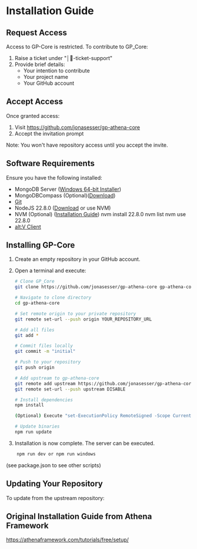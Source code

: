 
# Installation Guide

## Request Access

Access to GP-Core is restricted. To contribute to GP_Core:

1. Raise a ticket under "│🎫-ticket-support"
2. Provide brief details:
   - Your intention to contribute
   - Your project name
   - Your GitHub account

## Accept Access

Once granted access:

1. Visit https://github.com/jonasesser/gp-athena-core
2. Accept the invitation prompt

Note: You won't have repository access until you accept the invite.

## Software Requirements

Ensure you have the following installed:

- MongoDB Server ([Windows 64-bit Installer](https://www.mongodb.com/try/download/community))
- MongoDBCompass (Optional)([Download](https://www.mongodb.com/try/download/compass))
- [Git](https://git-scm.com/downloads)
- NodeJS 22.8.0 ([Download](https://nodejs.org/en/download/) or use NVM)
- NVM (Optional) ([Installation Guide](https://www.freecodecamp.org/news/node-version-manager-nvm-install-guide/))
    nvm install 22.8.0
    nvm list
    nvm use 22.8.0
- [alt:V Client](https://altv.mp/download)

## Installing GP-Core

1. Create an empty repository in your GitHub account.

2. Open a terminal and execute:

   ```bash
   # Clone GP_Core
   git clone https://github.com/jonasesser/gp-athena-core gp-athena-core

   # Navigate to clone directory
   cd gp-athena-core

   # Set remote origin to your private repository
   git remote set-url --push origin YOUR_REPOSITORY_URL

   # Add all files
   git add *

   # Commit files locally
   git commit -m "initial"

   # Push to your repository
   git push origin

   # Add upstream to gp-athena-core
   git remote add upstream https://github.com/jonasesser/gp-athena-core
   git remote set-url --push upstream DISABLE

   # Install dependencies
   npm install

   (Optional) Execute "set-ExecutionPolicy RemoteSigned -Scope CurrentUser" in Powershell as Administrator to allow execution of scripts.

   # Update binaries
   npm run update
   ```

3. Installation is now complete. The server can be executed.

```bash
    npm run dev or npm run windows
```

(see package.json to see other scripts)

## Updating Your Repository

To update from the upstream repository:


## Original Installation Guide from Athena Framework

https://athenaframework.com/tutorials/free/setup/